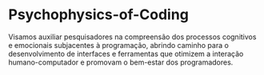 # Psychophysics-of-Coding
Visamos auxiliar pesquisadores na compreensão dos processos cognitivos e emocionais subjacentes à programação, abrindo caminho para o desenvolvimento de interfaces e ferramentas que otimizem a interação humano-computador e promovam o bem-estar dos programadores.
